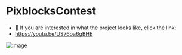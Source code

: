 # PixblocksContest
- 👀 If you are interested in what the project looks like, click the link:
- https://youtu.be/US76oa6gBHE

![image](https://user-images.githubusercontent.com/60610578/116785242-bdbd9000-aa98-11eb-8d1c-4d2e5d45037c.png)


